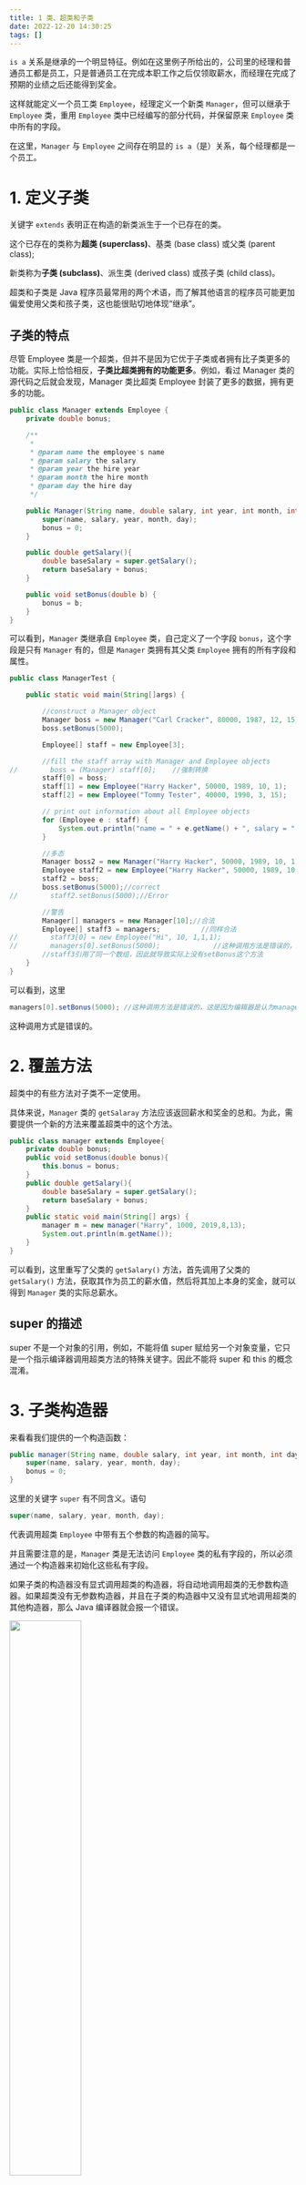 ```yaml
---
title: 1 类、超类和子类  
date: 2022-12-20 14:30:25  
tags: []  
---
```


`is a` 关系是继承的一个明显特征。例如在这里例子所给出的，公司里的经理和普通员工都是员工，只是普通员工在完成本职工作之后仅领取薪水，而经理在完成了预期的业绩之后还能得到奖金。

这样就能定义一个员工类 `Employee`，经理定义一个新类 `Manager`，但可以继承于 `Employee` 类，重用 `Employee` 类中已经编写的部分代码，并保留原来 `Employee` 类中所有的字段。

在这里，`Manager` 与 `Employee` 之间存在明显的 `is a`（是）关系，每个经理都是一个员工。

# 1. 定义子类

关键字 `extends` 表明正在构造的新类派生于一个已存在的类。

这个已存在的类称为**超类 (superclass)**、基类 (base class) 或父类 (parent class); 

新类称为**子类 (subclass)**、派生类 (derived class) 或孩子类 (child class)。

超类和子类是 Java 程序员最常用的两个术语，而了解其他语言的程序员可能更加偏爱使用父类和孩子类，这也能很贴切地体现“继承”。

## 子类的特点

尽管 Employee 类是一个超类，但并不是因为它优于子类或者拥有比子类更多的功能。实际上恰恰相反，**子类比超类拥有的功能更多**。例如，看过 Manager 类的源代码之后就会发现，Manager 类比超类 Employee 封装了更多的数据，拥有更多的功能。

```java
public class Manager extends Employee {
    private double bonus;

    /**
     *
     * @param name the employee's name
     * @param salary the salary
     * @param year the hire year
     * @param month the hire month
     * @param day the hire day
     */

    public Manager(String name, double salary, int year, int month, int day) {
        super(name, salary, year, month, day);
        bonus = 0;
    }

    public double getSalary(){
        double baseSalary = super.getSalary();
        return baseSalary + bonus;
    }

    public void setBonus(double b) {
        bonus = b;
    }
}
```

可以看到，`Manager` 类继承自 `Employee` 类，自己定义了一个字段 `bonus`，这个字段是只有 `Manager` 有的，但是 `Manager` 类拥有其父类 `Employee` 拥有的所有字段和属性。

```java
public class ManagerTest {

    public static void main(String[]args) {

        //construct a Manager object
        Manager boss = new Manager("Carl Cracker", 80000, 1987, 12, 15);
        boss.setBonus(5000);

        Employee[] staff = new Employee[3];

        //fill the staff array with Manager and Employee objects
//        boss = (Manager) staff[0];    //强制转换
        staff[0] = boss;
        staff[1] = new Employee("Harry Hacker", 50000, 1989, 10, 1);
        staff[2] = new Employee("Tommy Tester", 40000, 1990, 3, 15);

        // print out information about all Employee objects
        for (Employee e : staff) {
            System.out.println("name = " + e.getName() + ", salary = " + e.getSalary());
        }

        //多态
        Manager boss2 = new Manager("Harry Hacker", 50000, 1989, 10, 1);
        Employee staff2 = new Employee("Harry Hacker", 50000, 1989, 10, 1);
        staff2 = boss;
        boss.setBonus(5000);//correct
//        staff2.setBonus(5000);//Error

        //警告
        Manager[] managers = new Manager[10];//合法
        Employee[] staff3 = managers;          //同样合法
//        staff3[0] = new Employee("Hi", 10, 1,1,1);
//        managers[0].setBonus(5000);             //这种调用方法是错误的，这是因为编辑器是认为managers是个Manager对象，但是实际上和
        //staff3引用了同一个数组，因此就导致实际上没有setBonus这个方法
    }
}
```

可以看到，这里

```java
managers[0].setBonus(5000); //这种调用方法是错误的，这是因为编辑器是认为managers是个Manager对象，但是实际上和
```

这种调用方式是错误的。

# 2. 覆盖方法

超类中的有些方法对子类不一定使用。

具体来说，`Manager` 类的 `getSalaray` 方法应该返回薪水和奖金的总和。为此，需要提供一个新的方法来覆盖超类中的这个方法。

```java
public class manager extends Employee{
    private double bonus;
    public void setBonus(double bonus){
        this.bonus = bonus;
    }
    public double getSalary(){
        double baseSalary = super.getSalary();
        return baseSalary + bonus;
    }
    public static void main(String[] args) {
        manager m = new manager("Harry", 1000, 2019,8,13);
        System.out.println(m.getName());
    }
}
```

可以看到，这里重写了父类的 `getSalary()` 方法，首先调用了父类的 `getSalary()` 方法，获取其作为员工的薪水值，然后将其加上本身的奖金，就可以得到 `Manager` 类的实际总薪水。

## super 的描述

super 不是一个对象的引用，例如，不能将值 super 赋给另一个对象变量，它只是一个指示编译器调用超类方法的特殊关键字。因此不能将 super 和 this 的概念混淆。

# 3. 子类构造器

来看看我们提供的一个构造函数：

```java
public manager(String name, double salary, int year, int month, int day) {
    super(name, salary, year, month, day);
    bonus = 0;
}
```

这里的关键字 `super` 有不同含义。语句

```java
super(name, salary, year, month, day);
```

代表调用超类 `Employee` 中带有五个参数的构造器的简写。

并且需要注意的是，`Manager` 类是无法访问 `Employee` 类的私有字段的，所以必须通过一个构造器来初始化这些私有字段。

如果子类的构造器没有显式调用超类的构造器，将自动地调用超类的无参数构造器。如果超类没有无参数构造器，并且在子类的构造器中又没有显式地调用超类的其他构造器，那么 Java 编译器就会报一个错误。

<img src=" https://coachhe-1305181419.cos.ap-guangzhou.myqcloud.com/%E7%A8%8B%E5%BA%8F%E5%91%98/%E5%B7%A5%E5%85%B7/git/20221220184154.png" width = "50%" />

可以看到，如果注释掉了子类的构造器，并且父类又没有对应的无参构造器，那么 Java 是无法编译通过的。

# 4 继承层次

继承并不仅限于一个层次。例如，可以由 `Manager` 类派生 `Executive` 类

```java
/**
 * @author CoachHe
 * @date 2022/12/20 19:48
 **/
public class Executive extends Manager {

    /**
     * @param name   the employee's name
     * @param salary the salary
     * @param year   the hire year
     * @param month  the hire month
     * @param day    the hire day
     */
    public Executive(String name, double salary, int year, int month, int day) {
        super(name, salary, year, month, day);
    }

    public static void main(String[] args) {
        Executive e = new Executive("coachhe", 100, 26, 4, 3);
    }
}
```

让我们看下 `Executive` 类的对象 `e` 有哪些方法和字段：

<img src=" https://coachhe-1305181419.cos.ap-guangzhou.myqcloud.com/%E7%A8%8B%E5%BA%8F%E5%91%98/%E5%B7%A5%E5%85%B7/git/20221220195006.png" width = "70%" />

从图中可以看到，里面既有 `Manager` 的方法，也有 `Employee` 的方法。

# 5 多态

`is-a` 规则的另一种表述是替换原则。它指出程序中出现超类对象的任何地方都可以使用子类对象替换。

例如，可以将子类的对象赋给超类变量。

```java
Employee e;
e = new Employee(...) // ok
e = new Manager(...) // ok
```

可以看到，在 Java 程序设计语言中，对象变量是**多态的**。

## 多态的描述

一个 `Employee` 类型的变量既可以引用一个 `Employee` 类型的对象，也可以引用 `Employee` 类的任何一个子类的对象。